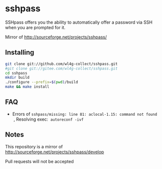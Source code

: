 # sshpass
SSHpass offers you the ability to automatically offer a password via SSH when
you are prompted for it.

Mirror of http://sourceforge.net/projects/sshpass/

## Installing

```bash
git clone git://github.com/wl4g-collect/sshpass.git
#git clone git://gitee.com/wl4g-collect/sshpass.git
cd sshpass
mkdir build
./configure --prefix=$(pwd)/build
make && make install
```

## FAQ
- Errors of `sshpass/missing: line 81: aclocal-1.15: command not found` &nbsp;,&nbsp;Resolving exec:&nbsp; `autoreconf -ivf`

## Notes

This repository is a mirror of http://sourceforge.net/projects/sshpass/develop

Pull requests will not be accepted
